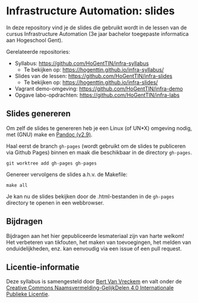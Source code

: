 # Infrastructure Automation: slides

In deze repository vind je de slides die gebruikt wordt in de lessen van de cursus Infrastructure Automation (3e jaar bachelor toegepaste informatica aan Hogeschool Gent).

Gerelateerde repositories:

- Syllabus: <https://github.com/HoGentTIN/infra-syllabus>
    - Te bekijken op: <https://hogenttin.github.io/infra-syllabus/>
- Slides van de lessen: <https://github.com/HoGentTIN/infra-slides>
    - Te bekijken op: <https://hogenttin.github.io/infra-slides/>
- Vagrant demo-omgeving: <https://github.com/HoGentTIN/infra-demo>
- Opgave labo-opdrachten: <https://github.com/HoGentTIN/infra-labs>

## Slides genereren

Om zelf de slides te genereren heb je een Linux (of UN*X) omgeving nodig, met (GNU) make en [Pandoc (v2.9)](https://pandoc.org/).

Haal eerst de branch `gh-pages` (wordt gebruikt om de slides te publiceren via Github Pages) binnen en maak die beschikbaar in de directory `gh-pages`.

```console
git worktree add gh-pages gh-pages
```

Genereer vervolgens de slides a.h.v. de Makefile:

```console
make all
```

Je kan nu de slides bekijken door de .html-bestanden in de `gh-pages` directory te openen in een webbrowser.

## Bijdragen

Bijdragen aan het hier gepubliceerde lesmateriaal zijn van harte welkom! Het verbeteren van tikfouten, het maken van toevoegingen, het melden van onduidelijkheden, enz. kan eenvoudig via een issue of een pull request.

## Licentie-informatie

Deze syllabus is samengesteld door [Bert Van Vreckem](https://github.com/bertvv/) en valt onder de [Creative Commons Naamsvermelding-GelijkDelen 4.0 Internationale Publieke Licentie](http://creativecommons.org/licenses/by-sa/4.0/).
